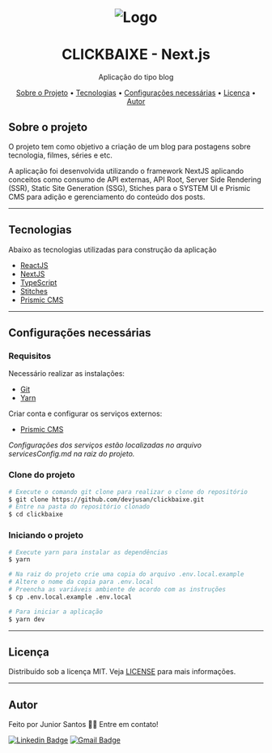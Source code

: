 <h1 align="center">
  <img alt="Logo" src="./public/images/logo.svg" alt="CLICKBAIXE">
</h1>

<h1 align="center">
    CLICKBAIXE  - Next.js
</h1>
<p align="center">Aplicação do tipo blog</p>

<p align="center">
 <a href="#sobre-o-projeto">Sobre o Projeto</a> •
 <a href="#tecnologias">Tecnologias</a> •
 <a href="#configurações-necessárias">Configurações necessárias</a> •
 <a href="#licença">Licença</a> •
 <a href="#autor">Autor</a>
</p>

## Sobre o projeto

O projeto tem como objetivo a criação de um blog para postagens sobre tecnologia, filmes, séries e etc.

A aplicação foi desenvolvida utilizando o framework NextJS aplicando conceitos como consumo de API externas, API Root, Server Side Rendering (SSR), Static Site Generation (SSG), Stiches para o SYSTEM UI e Prismic CMS para adição e gerenciamento do conteúdo dos posts.

---

## Tecnologias

Abaixo as tecnologias utilizadas para construção da aplicação

- [ReactJS](https://reactjs.org/)
- [NextJS](https://nextjs.org/)
- [TypeScript](https://www.typescriptlang.org/)
- [Stitches](https://stitches.dev/)
- [Prismic CMS](https://prismic.io/)

---

## Configurações necessárias

### **Requisitos**

Necessário realizar as instalações:

- [Git](https://git-scm.com/)
- [Yarn](https://classic.yarnpkg.com)

Criar conta e configurar os serviços externos:

- [Prismic CMS](https://prismic.io/)

_Configurações dos serviços estão localizadas no arquivo servicesConfig.md na raiz do projeto._

### **Clone do projeto**

```bash
# Execute o comando git clone para realizar o clone do repositório
$ git clone https://github.com/devjusan/clickbaixe.git
# Entre na pasta do repositório clonado
$ cd clickbaixe
```

### **Iniciando o projeto**

```bash
# Execute yarn para instalar as dependências
$ yarn

# Na raiz do projeto crie uma copia do arquivo .env.local.example
# Altere o nome da copia para .env.local
# Preencha as variáveis ambiente de acordo com as instruções
$ cp .env.local.example .env.local

# Para iniciar a aplicação
$ yarn dev

```

---

## Licença

Distribuído sob a licença MIT. Veja [LICENSE](LICENSE) para mais informações.

---

## Autor

Feito por Junior Santos 👋🏽 Entre em contato!

[![Linkedin Badge](https://img.shields.io/badge/-Junior-blue?style=flat-square&logo=Linkedin&logoColor=white&link=https://www.linkedin.com/in/devjusan/)](https://www.linkedin.com/in/devjusan/)
[![Gmail Badge](https://img.shields.io/badge/-v.junior@aluno.ifsp.edu.br-red?style=flat-square&link=mailto:v.junior@aluno.ifsp.edu.br)](mailto:v.junior@aluno.ifsp.edu.br)
